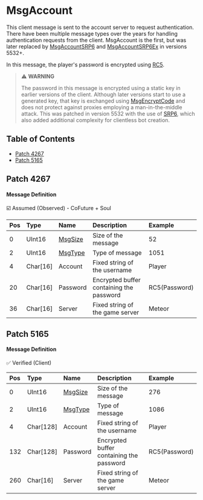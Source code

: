 # MsgAccount

This client message is sent to the account server to request authentication. There have been multiple message types over the years for handling authentication requests from the client. MsgAccount is the first, but was later replaced by [MsgAccountSRP6](msgaccountsrp6.md) and [MsgAccountSRP6Ex](msgaccountsrp6ex.md) in versions 5532+.

In this message, the player's password is encrypted using [RC5](../../security/rc5.md).

> ⚠️ __WARNING__
>
> The password in this message is encrypted using a static key in earlier versions of the client. Although later versions start to use a generated key, that key is exchanged using [MsgEncryptCode](msgencryptcode.md) and does not protect against proxies employing a man-in-the-middle attack. This was patched in version 5532 with the use of [SRP6](../../security/srp6.md), which also added additional complexity for clientless bot creation.

## Table of Contents

* [Patch 4267](#patch-4267)
* [Patch 5165](#patch-5165)

## Patch 4267

#### Message Definition

☑️ Assumed (Observed) - CoFuture + Soul

| Pos | Type | Name | Description | Example |
|:-------|:--------|:--------|:--------|:--------|
| 0  | UInt16 | [MsgSize](index.md#message-header) | Size of the message | 52 |
| 2  | UInt16 | [MsgType](index.md#message-header) | Type of message | 1051 |
| 4  | Char[16] | Account | Fixed string of the username | Player |
| 20 | Char[16] | Password | Encrypted buffer containing the password | RC5(Password) |
| 36 | Char[16] | Server | Fixed string of the game server | Meteor |

## Patch 5165

#### Message Definition

✅ Verified (Client)

| Pos | Type | Name | Description | Example |
|:-------|:--------|:--------|:--------|:--------|
| 0  | UInt16 | [MsgSize](index.md#message-header) | Size of the message | 276 |
| 2  | UInt16 | [MsgType](index.md#message-header) | Type of message | 1086 |
| 4  | Char[128] | Account | Fixed string of the username | Player |
| 132 | Char[128] | Password | Encrypted buffer containing the password | RC5(Password) |
| 260 | Char[16] | Server | Fixed string of the game server | Meteor |
